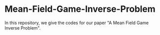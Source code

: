 # Mean-Field-Game-Inverse-Problem
In this repository, we give the codes for our paper "A Mean Field Game Inverse Problem".
